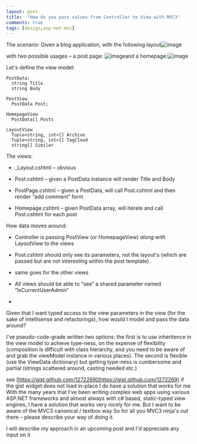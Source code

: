 ```yaml
---
layout: post
title:  "How do you pass values from Controller to View with MVC3"
comments: true
tags: [design,asp-net-mvc]
---
```


The scenario:
Given a blog application, with the following layout![image](http://kenegozi.com/blog/uploaded/windows-live-writer/how-do-you-pass-values-from-controller-t_c1d4/image_thumb_2.png)

with two possible usages – a post page: ![image](http://kenegozi.com/blog/uploaded/windows-live-writer/how-do-you-pass-values-from-controller-t_c1d4/image_thumb.png)and a homepage:![image](http://kenegozi.com/blog/uploaded/windows-live-writer/how-do-you-pass-values-from-controller-t_c1d4/image_thumb_1.png)

Let's define the view model:

```
PostData:
  string Title
  string Body

PostView
  PostData Post; 

HomepageView
  PostData[] Posts

LayoutView
  Tuple<string, int>[] Archive
  Tuple<string, int>[] TagCloud
  string[] Similar
```



The views:
- _Layout.cshtml – obvious 

- Post.cshtml – given a PostData instance will render Title and Body 

- PostPage.cshtml – given a PostData, will call Post.cshtml and then render “add comment” form 

- Homepage.cshtml – given PostData array, will iterate and call Post.cshtml for each post




How data moves around:

- Controller is passing PostView (or HomepageView) *along with* LayoutView to the views 

- Post.cshtml should only see its parameters, not the layout's (which are passed but are not interesting within the post template). 

- same goes for the other views 

- All views should be able to “see” a shared parameter named “IsCurrentUserAdmin” 

- 






Given that I want typed access to the view parameters in the view (for the sake of intellisense and refactorings), how would I model and pass the data around?

I've pseudo-code-grade written two options: the first is to use inheritence in the view model to achieve type-ness, on the expense of flexibility (composition is difficult with class hierarchy, and you need to be aware of and grab the viewModel instance in various places). The second is flexible (use the ViewData dictionary) but getting type-ness is cumbersome and partial (strings scattered around, casting needed etc.)

see [https://gist.github.com/1272269](https://gist.github.com/1272269) if the gist widget does not load in-place
I do have a solution that works for me
With the many years that I've been writing complex web apps using various ASP.NET frameworks and almost always with c# based, static-typed view engines, I have a solution that works very nicely for me. 
But I want to be aware of the MVC3 canonical / textbox way
So for all you MVC3 ninja's out there – please describe your way of doing it. 



I will describe my approach in an upcoming post and I'd appreciate any input on it

